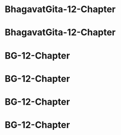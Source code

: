 # BhagavatGita-12-Chapter
# BhagavatGita-12-Chapter
# BG-12-Chapter
# BG-12-Chapter
# BG-12-Chapter
# BG-12-Chapter

